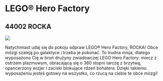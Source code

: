 # LEGO® Hero Factory

## 44002 ROCKA

![](https://www.lego.com/cdn/product-assets/product.img.pri/44002_prod.jpg)

Natychmiast udaj się do pokoju odpraw LEGO® Hero Factory, ROCKA! Obce mózgi szaleją po galaktyce i trzeba je pokonać. To trudna misja, dlatego wyposażono Cię w broń drużyny zwiadowczej LEGO Hero Factory: miecz z ostrzem plazmowym, obracającą się o 360 stopni tarczę z brzytwą, opancerzony wizjer i zaciski blokujące rdzeń bohatera. Dzięki takiemu wyposażeniu jesteś gotowy na wszystko, co rzucą na ciebie te obce mózgi!